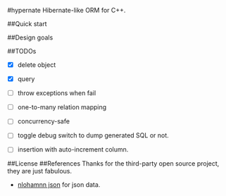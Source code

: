 #hypernate
Hibernate-like ORM for C++.

##Quick start

##Design goals

##TODOs
* [x] delete object
* [x] query
* [ ] throw exceptions when fail
* [ ] one-to-many relation mapping
* [ ] concurrency-safe
* [ ] toggle debug switch to dump generated SQL or not.
* [ ] insertion with auto-increment column.


##License
##References
Thanks for the third-party open source project, they are just fabulous.

- [nlohamnn json](https://github.com/nlohmann/json) for json data.

